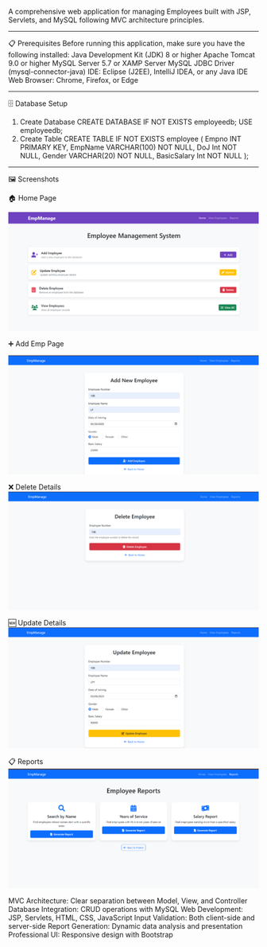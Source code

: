 A comprehensive web application for managing Employees built with JSP, Servlets, and MySQL following MVC architecture principles.
___
📋 Prerequisites
Before running this application, make sure you have the following installed:
Java Development Kit (JDK) 8 or higher
Apache Tomcat 9.0 or higher
MySQL Server 5.7 or XAMP Server
MySQL JDBC Driver (mysql-connector-java)
IDE: Eclipse (J2EE), IntelliJ IDEA, or any Java IDE
Web Browser: Chrome, Firefox, or Edge
___
🗄️ Database Setup
1. Create Database
CREATE DATABASE IF NOT EXISTS employeedb;
USE employeedb;
2. Create Table
CREATE TABLE IF NOT EXISTS employee (
    Empno INT PRIMARY KEY,
    EmpName VARCHAR(100) NOT NULL,
    DoJ Int  NOT NULL,
    Gender VARCHAR(20) NOT NULL,
    BasicSalary Int NOT NULL
);
___

🖼️ Screenshots                                                      

🏠 Home Page                                         

![Output](https://github.com/Lakshmiprasad-2004/Emp_Management/blob/main/Outputs/Welcomepage.png)

➕ Add Emp Page                                                           

![Output](https://github.com/Lakshmiprasad-2004/Emp_Management/blob/main/Outputs/AddEmp.png)


❌ Delete Details                                  
![Output](https://github.com/Lakshmiprasad-2004/Emp_Management/blob/main/Outputs/DeleteEmp.png)


🆕 Update Details                           
![Output](https://github.com/Lakshmiprasad-2004/Emp_Management/blob/main/Outputs/UpdateEmp.png)

📋 Reports                                      
![Output](https://github.com/Lakshmiprasad-2004/Emp_Management/blob/main/Outputs/ReportsEmp.png)



MVC Architecture: Clear separation between Model, View, and Controller
Database Integration: CRUD operations with MySQL
Web Development: JSP, Servlets, HTML, CSS, JavaScript
Input Validation: Both client-side and server-side
Report Generation: Dynamic data analysis and presentation
Professional UI: Responsive design with Bootstrap
